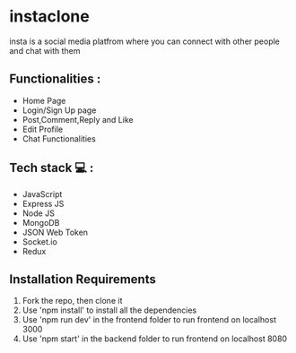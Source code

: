 # instaclone
insta is a social media platfrom where you can connect with other people and chat with them 
## Functionalities :
<ul>
<li>Home Page</li>
<li>Login/Sign Up page</li>
<li>Post,Comment,Reply and Like</li>
<li>Edit Profile</li>
<li>Chat Functionalities</li>
</ul>

## Tech stack  💻 :
<ul>
<li>JavaScript</li>
<li>Express JS</li>
<li>Node JS</li>
<li>MongoDB</li>
<li>JSON Web Token</li>
<li>Socket.io</li>
<li>Redux</li>
</ul>

## Installation Requirements
<ol>
<li>Fork the repo, then clone it</li>
<li>Use 'npm install' to install all the dependencies</li>
<li>Use 'npm run dev' in the frontend folder to run frontend on localhost 3000</li>
<li>Use 'npm start' in the backend folder to run frontend on localhost 8080</li>

</ol>

